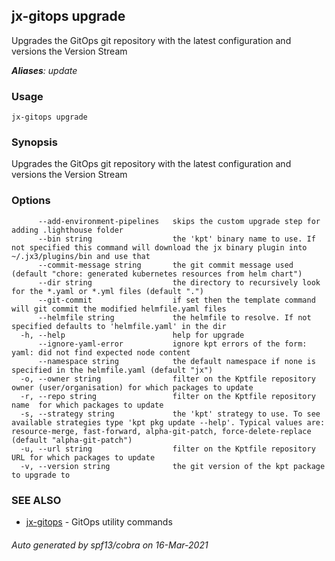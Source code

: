 ## jx-gitops upgrade

Upgrades the GitOps git repository with the latest configuration and versions the Version Stream

***Aliases**: update*

### Usage

```
jx-gitops upgrade
```

### Synopsis

Upgrades the GitOps git repository with the latest configuration and versions the Version Stream

### Options

```
      --add-environment-pipelines   skips the custom upgrade step for adding .lighthouse folder
      --bin string                  the 'kpt' binary name to use. If not specified this command will download the jx binary plugin into ~/.jx3/plugins/bin and use that
      --commit-message string       the git commit message used (default "chore: generated kubernetes resources from helm chart")
      --dir string                  the directory to recursively look for the *.yaml or *.yml files (default ".")
      --git-commit                  if set then the template command will git commit the modified helmfile.yaml files
      --helmfile string             the helmfile to resolve. If not specified defaults to 'helmfile.yaml' in the dir
  -h, --help                        help for upgrade
      --ignore-yaml-error           ignore kpt errors of the form: yaml: did not find expected node content
      --namespace string            the default namespace if none is specified in the helmfile.yaml (default "jx")
  -o, --owner string                filter on the Kptfile repository owner (user/organisation) for which packages to update
  -r, --repo string                 filter on the Kptfile repository name  for which packages to update
  -s, --strategy string             the 'kpt' strategy to use. To see available strategies type 'kpt pkg update --help'. Typical values are: resource-merge, fast-forward, alpha-git-patch, force-delete-replace (default "alpha-git-patch")
  -u, --url string                  filter on the Kptfile repository URL for which packages to update
  -v, --version string              the git version of the kpt package to upgrade to
```

### SEE ALSO

* [jx-gitops](jx-gitops.md)	 - GitOps utility commands

###### Auto generated by spf13/cobra on 16-Mar-2021
